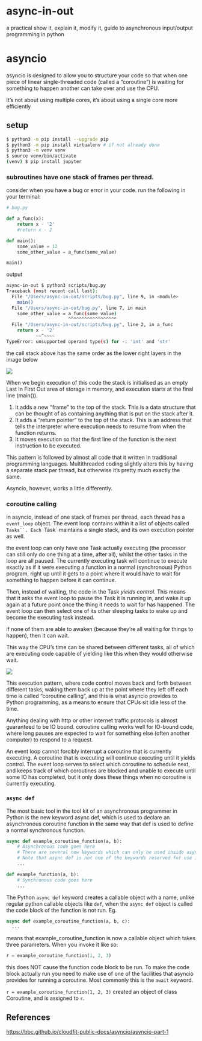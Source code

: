 # async-in-out
a practical show it, explain it, modify it, guide to asynchronous input/output programming in python

# asyncio

asyncio is designed to allow you to structure your code so that when one piece of linear single-threaded code (called a “coroutine”) is waiting for something to happen another can take over and use the CPU.

It’s not about using multiple cores, it’s about using a single core more efficiently

## setup

```bash
$ python3 -m pip install --upgrade pip 
$ python3 -m pip install virtualenv # if not already done
$ python3 -m venv venv
$ source venv/bin/activate
(venv) $ pip install jupyter
```

### subroutines have one stack of frames per thread. 

consider when you have a bug or error in your code. run the following in your terminal:

```python
# bug.py

def a_func(x):
    return x - '2'
    #return x - 2

def main():
    some_value = 12
    some_other_value = a_func(some_value)

main()
```

output

```bash
async-in-out $ python3 scripts/bug.py
Traceback (most recent call last):
  File "/Users/async-in-out/scripts/bug.py", line 9, in <module>
    main()
  File "/Users/async-in-out/bug.py", line 7, in main
    some_other_value = a_func(some_value)
                       ^^^^^^^^^^^^^^^^^^
  File "/Users/async-in-out/scripts/bug.py", line 2, in a_func
    return x - '2'
           ~~^~~~~
TypeError: unsupported operand type(s) for -: 'int' and 'str'
```

the call stack above has the same order as the lower right layers in the image below 

<img src="https://bbc.github.io/cloudfit-public-docs/images/asyncio/Stack3.svg">

When we begin execution of this code the stack is initialised as an empty Last In First Out area of storage in memory, and execution starts at the final line (main()).

1. It adds a new “frame” to the top of the stack. This is a data structure that can be thought of as containing anything that is put on the stack after it.
2. It adds a “return pointer” to the top of the stack. This is an address that tells the interpreter where execution needs to resume from when the function returns.
3. It moves execution so that the first line of the function is the next instruction to be executed.

This pattern is followed by almost all code that it written in traditional programming languages. Multithreaded coding slightly alters this by having a separate stack per thread, but otherwise it’s pretty much exactly the same.

Asyncio, however, works a little differently.

### coroutine calling

in asyncio, instead of one stack of frames per thread, each thread has a `event_loop` object. The event loop contains within it a list of objects called `Tasks``. Each `Task` maintains a single stack, and its own execution pointer as well.

the event loop can only have one Task actually executing (the processor can still only do one thing at a time, after all), whilst the other tasks in the loop are all paused. The currently executing task will continue to execute exactly as if it were executing a function in a normal (synchronous) Python program, right up until it gets to a point where it would have to wait for something to happen before it can continue.

Then, instead of waiting, the code in the Task *yields control*. This means that it asks the event loop to pause the Task it is running in, and wake it up again at a future point once the thing it needs to wait for has happened. The event loop can then select one of its other sleeping tasks to wake up and become the executing task instead. 

if none of them are able to awaken (because they’re all waiting for things to happen), then it can wait.

This way the CPU’s time can be shared between different tasks, all of which are executing code capable of yielding like this when they would otherwise wait.

<img src="https://bbc.github.io/cloudfit-public-docs/images/asyncio/EventLoop.svg" >

This execution pattern, where code control moves back and forth between different tasks, waking them back up at the point where they left off each time is called “coroutine calling”, and this is what asyncio provides to Python programming, as a means to ensure that CPUs sit idle less of the time.

Anything dealing with http or other internet traffic protocols is almost guaranteed to be IO bound. coroutine calling works well for IO-bound code, where long pauses are expected to wait for something else (often another computer) to respond to a request.

An event loop cannot forcibly interrupt a coroutine that is currently executing. A coroutine that is executing will continue executing until it yields control. The event loop serves to select which coroutine to schedule next, and keeps track of which coroutines are blocked and unable to execute until some IO has completed, but it only does these things when no coroutine is currently executing.

### `async def`

The most basic tool in the tool kit of an asynchronous programmer in Python is the new keyword async def, which is used to declare an asynchronous coroutine function in the same way that def is used to define a normal synchronous function.

```python
async def example_coroutine_function(a, b):
    # Asynchronous code goes here
    # There are several new keywords which can only be used inside asynchronous code: await, async with and async for.
    # Note that async def is not one of the keywords reserved for use in asynchronous code. It can be used anywhere were def can be used, though its effect is slightly different.
    ...

def example_function(a, b):
    # Synchronous code goes here
    ...
```

The Python `async def` keyword creates a callable object with a name, unlike regular python  callable objects like `def`, when the `async def` object is called the code block of the function is not run. Eg.

```python
async def example_coroutine_function(a, b, c):
  ...
```
means that example_coroutine_function is now a callable object which takes three parameters. When you invoke it like so:

```python
r = example_coroutine_function(1, 2, 3)
```

this does NOT cause the function code block to be run. To make the code block actually run you need to make use of one of the facilities that asyncio provides for running a coroutine. Most commonly this is the `await` keyword.

`r = example_coroutine_function(1, 2, 3)` created an object of class Coroutine, and is assigned to `r`.



## References

https://bbc.github.io/cloudfit-public-docs/asyncio/asyncio-part-1
